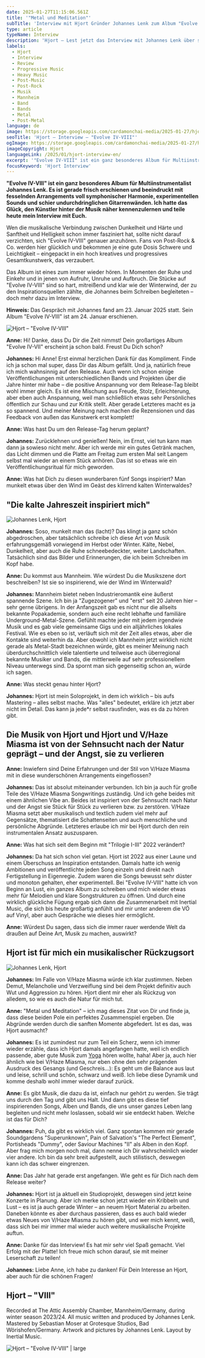 ```yaml
---
date: 2025-01-27T11:15:06.561Z
title: '"Metal und Meditation"'
subTitle: 'Interview mit Hjort Gründer Johannes Lenk zum Album "Evolve IV-VIII"'
type: article
typeName: Interview
description: 'Hjort – Lest jetzt das Interview mit Johannes Lenk über sein Album "Evolve IV-VIII"!'
labels:
  - Hjort
  - Interview
  - Review
  - Progressive Music
  - Heavy Music
  - Post-Music
  - Post-Rock
  - Musik
  - Mannheim
  - Band
  - Bands
  - Metal
  - Post-Metal
language: de
image: https://storage.googleapis.com/cardamonchai-media/2025-01-27/hjort-interview-soundsvegan-com-1-jpg-imagine-f8f8f8_838383_1024_768/640.webp
seoTitle: 'Hjort – Interview – "Evolve IV-VIII"'
ogImage: https://storage.googleapis.com/cardamonchai-media/2025-01-27/hjort-interview-evolve-soundsvegan-com-og-jpg-imagine-080808_6f6f6e_1200_628/640.webp
imageCopyright: Hjort
languageLink: /2025/01/hjort-interview-en/
excerpt: '"Evolve IV-VIII" ist ein ganz besonderes Album für Multiinstrumentalist Johannes Lenk. Es ist gerade frisch erschienen und beeindruckt mit fesselnden Arrangements voll symphonischer Harmonie, experimentellen Sounds und schier undurchdringlichen Gitarrenwänden. Ich hatte das Glück, den Künstler hinter der Musik näher kennenzulernen und teile heute mein Interview mit Euch.'
focusKeyword: 'Hjort Interview'
---
```


**"Evolve IV-VIII" ist ein ganz besonderes Album für Multiinstrumentalist Johannes Lenk. Es ist gerade frisch erschienen und beeindruckt mit fesselnden Arrangements voll symphonischer Harmonie, experimentellen Sounds und schier undurchdringlichen Gitarrenwänden. Ich hatte das Glück, den Künstler hinter der Musik näher kennenzulernen und teile heute mein Interview mit Euch.‌**

Wen die musikalische Verbindung zwischen Dunkelheit und Härte und Sanftheit und Helligkeit schon immer fasziniert hat, sollte nicht darauf verzichten, sich "Evolve IV-VIII" genauer anzuhören. Fans von Post-Rock & Co. werden hier glücklich und bekommen je eine gute Dosis Schwere und Leichtigkeit – eingepackt in ein hoch kreatives und progressives Gesamtkunstwerk, das verzaubert.

Das Album ist eines zum immer wieder hören. In Momenten der Ruhe und Einkehr und in jenen von Aufruhr, Unruhe und Aufbruch. Die Stücke auf "Evolve IV-VIII" sind so hart, mitreißend und klar wie der Winterwind, der zu den Inspirationsquellen zählte, die Johannes beim Schreiben begleiteten – doch mehr dazu im Interview.

**Hinweis:** Das Gespräch mit Johannes fand am 23. Januar 2025 statt. Sein Album "Evolve IV-VIII" ist am 24. Januar erschienen.

![Hjort – "Evolve IV-VIII"](https://storage.googleapis.com/cardamonchai-media/2025-01-27/hjort-interview-evolve-soundsvegan-com-jpg-imagine-383838_8b8c86_1200_1200/640.webp 'Hjort – "Evolve IV-VIII"')

**Anne:** Hi! Danke, dass Du Dir die Zeit nimmst! Dein großartiges Album "Evolve IV-VII" erscheint ja schon bald. Freust Du Dich schon?

**Johannes:** Hi Anne! Erst einmal herzlichen Dank für das Kompliment. Finde ich ja schon mal super, dass Dir das Album gefällt. Und ja, natürlich freue ich mich wahnsinnig auf den Release. Auch wenn ich schon einige Veröffentlichungen mit unterschiedlichen Bands und Projekten über die Jahre hinter mir habe – die positive Anspannung vor dem Release-Tag bleibt wohl immer gleich. Es ist eine Mischung aus Freude, Stolz, Erleichterung, aber eben auch Anspannung, weil man schließlich etwas sehr Persönliches öffentlich zur Schau und zur Kritik stellt. Aber gerade Letzteres macht es ja so spannend. Und meiner Meinung nach machen die Rezensionen und das Feedback von außen das Kunstwerk erst komplett!

**Anne:** Was hast Du um den Release-Tag herum geplant?

**Johannes:** Zurücklehnen und genießen! Nein, im Ernst, viel tun kann man dann ja sowieso nicht mehr. Aber ich werde mir ein gutes Getränk machen, das Licht dimmen und die Platte am Freitag zum ersten Mal seit Langem selbst mal wieder an einem Stück anhören. Das ist so etwas wie ein Veröffentlichungsritual für mich geworden.

**Anne:** Was hat Dich zu diesen wunderbaren fünf Songs inspiriert? Man munkelt etwas über den Wind im Geäst des klirrend kalten Winterwaldes?

## "Die kalte Jahreszeit inspiriert mich"

![Johannes Lenk, Hjort](https://storage.googleapis.com/cardamonchai-media/2025-01-27/hjort-interview-soundsvegan-com-3-jpg-imagine-080808_6a6a6a_1024_768/640.webp 'Johannes Lenk, Hjort')

**Johannes:** Soso, munkelt man das (lacht)? Das klingt ja ganz schön abgedroschen, aber tatsächlich schreibe ich diese Art von Musik erfahrungsgemäß vorwiegend im Herbst oder Winter. Kälte, Nebel, Dunkelheit, aber auch die Ruhe schneebedeckter, weiter Landschaften. Tatsächlich sind das Bilder und Erinnerungen, die ich beim Schreiben im Kopf habe.

**Anne:** Du kommst aus Mannheim. Wie würdest Du die Musikszene dort beschreiben? Ist sie so inspirierend, wie der Wind im Winterwald?

**Johannes:** Mannheim bietet neben Industrieromantik eine äußerst spannende Szene. Ich bin ja "Zugezogener" und "erst" seit 20 Jahren hier – sehr gerne übrigens. In der Anfangszeit gab es nicht nur die allseits bekannte Popakademie, sondern auch eine recht lebhafte und familiäre Underground-Metal-Szene. Gefühlt machte jeder mit jedem irgendwie Musik und es gab viele gemeinsame Gigs und ein alljährliches lokales Festival. Wie es eben so ist, verläuft sich mit der Zeit alles etwas, aber die Kontakte sind weiterhin da. Aber obwohl ich Mannheim jetzt wirklich nicht gerade als Metal-Stadt bezeichnen würde, gibt es meiner Meinung nach überdurchschnittlich viele talentierte und teilweise auch überregional bekannte Musiker und Bands, die mittlerweile auf sehr professionellem Niveau unterwegs sind. Da spornt man sich gegenseitig schon an, würde ich sagen.

**Anne:** Was steckt genau hinter Hjort?

**Johannes:** Hjort ist mein Soloprojekt, in dem ich wirklich – bis aufs Mastering – alles selbst mache. Was "alles" bedeutet, erkläre ich jetzt aber nicht im Detail. Das kann ja jede\*r selbst rausfinden, was es da zu hören gibt.

## Die Musik von Hjort und Hjort und V/Haze Miasma ist von der Sehnsucht nach der Natur geprägt – und der Angst, sie zu verlieren

**Anne:** Inwiefern sind Deine Erfahrungen und der Stil von V/Haze Miasma mit in diese wunderschönen Arrangements eingeflossen?

**Johannes:** Das ist absolut miteinander verbunden. Ich bin ja auch für große Teile des V/Haze Miasma Songwritings zuständig. Und ich gehe beides mit einem ähnlichen Vibe an. Beides ist inspiriert von der Sehnsucht nach Natur und der Angst sie Stück für Stück zu verlieren bzw. zu zerstören. V/Haze Miasma setzt aber musikalisch und textlich zudem viel mehr auf Gegensätze, thematisiert die Schattenseiten und auch menschliche und persönliche Abgründe. Letzteres erlaube ich mir bei Hjort durch den rein instrumentalen Ansatz auszusparen.

**Anne:** Was hat sich seit dem Beginn mit "Trilogie I-III" 2022 verändert?

**Johannes:** Da hat sich schon viel getan. Hjort ist 2022 aus einer Laune und einem Überschuss an Inspiration entstanden. Damals hatte ich wenig Ambitionen und veröffentlichte jeden Song einzeln und direkt nach Fertigstellung in Eigenregie. Zudem waren die Songs bewusst sehr düster und monoton gehalten, eher experimentell. Bei "Evolve IV-VIII" hatte ich von Beginn an Lust, ein ganzes Album zu schreiben und mich wieder etwas mehr für Melodien und klare Songstrukturen zu öffnen. Und durch eine wirklich glückliche Fügung ergab sich dann die Zusammenarbeit mit Inertial Music, die sich bis heute großartig anfühlt und mir unter anderem die VÖ auf Vinyl, aber auch Gespräche wie dieses hier ermöglicht.

**Anne:** Würdest Du sagen, dass sich die immer rauer werdende Welt da draußen auf Deine Art, Musik zu machen, auswirkt?

## Hjort ist für mich ein musikalischer Rückzugsort

![Johannes Lenk, Hjort](https://storage.googleapis.com/cardamonchai-media/2025-01-27/hjort-interview-soundsvegan-com-2-jpg-imagine-989898_7e7d7a_1024_768/640.webp 'Johannes Lenk, Hjort')

**Johannes:** Im Falle von V/Haze Miasma würde ich klar zustimmen. Neben Demut, Melancholie und Verzweiflung sind bei dem Projekt definitiv auch Wut und Aggression zu hören. Hjort dient mir eher als Rückzug von alledem, so wie es auch die Natur für mich tut.

**Anne:** "Metal und Meditation" – ich mag dieses Zitat von Dir und finde ja, dass diese beiden Pole ein perfektes Zusammenspiel ergeben. Die Abgründe werden durch die sanften Momente abgefedert. Ist es das, was Hjort ausmacht?

**Johannes:** Es ist zumindest nur zum Teil ein Scherz, wenn ich immer wieder erzähle, dass ich Hjort damals angefangen hatte, weil ich endlich passende, aber gute Musik zum [Yoga](/tag/yoga) hören wollte, haha! Aber ja, auch hier ähnlich wie bei V/Haze Miasma, nur eben ohne den sehr prägenden Ausdruck des Gesangs (und Geschreis…): Es geht um die Balance aus laut und leise, schrill und schön, schwarz und weiß. Ich liebe diese Dynamik und komme deshalb wohl immer wieder darauf zurück.

**Anne:** Es gibt Musik, die dazu da ist, einfach nur gehört zu werden. Sie trägt uns durch den Tag und gibt uns Halt. Und dann gibt es diese tief inspirierenden Songs, Alben und Bands, die uns unser ganzes Leben lang begleiten und nicht mehr loslassen, sobald wir sie entdeckt haben. Welche ist das für Dich?

**Johannes:** Puh, da gibt es wirklich viel. Ganz spontan kommen mir gerade Soundgardens "Superunknown", Pain of Salvation's "The Perfect Element", Portisheads "Dummy", oder Saviour Machines "II" als Alben in den Kopf. Aber frag mich morgen noch mal, dann nenne ich Dir wahrscheinlich wieder vier andere. Ich bin da sehr breit aufgestellt, auch stilistisch, deswegen kann ich das schwer eingrenzen.

**Anne:** Das Jahr hat gerade erst angefangen. Wie geht es für Dich nach dem Release weiter?

**Johannes:** Hjort ist ja aktuell ein Studioprojekt, deswegen sind jetzt keine Konzerte in Planung. Aber ich merke schon jetzt wieder ein Kribbeln und Lust – es ist ja auch gerade Winter – an neuem Hjort Material zu arbeiten. Daneben könnte es aber durchaus passieren, dass es auch bald wieder etwas Neues von V/Haze Miasma zu hören gibt, und wer mich kennt, weiß, dass sich bei mir immer mal wieder auch weitere musikalische Projekte auftun.

**Anne:** Danke für das Interview! Es hat mir sehr viel Spaß gemacht. Viel Erfolg mit der Platte! Ich freue mich schon darauf, sie mit meiner Leserschaft zu teilen!

**Johannes:** Liebe Anne, ich habe zu danken! Für Dein Interesse an Hjort, aber auch für die schönen Fragen!

## Hjort – "VIII"

<YouTube id="v5uI4IGOkfI" />

Recorded at The Attic Assembly Chamber, Mannheim/Germany, during winter season 2023/24. All music written and produced by Johannes Lenk. Mastered by Sebastian Moser at Grotesque Studios, Bad Wörishofen/Germany. Artwork and pictures by Johannes Lenk. Layout by Inertial Music.

![Hjort – "Evolve IV-VIII" | large](https://storage.googleapis.com/cardamonchai-media/2025-01-27/hjort-interview-soundsvegan-com-4-png-imagine-c8c8c8_9d9e97_1024_768/640.webp 'Hjort – "Evolve IV-VIII"')

